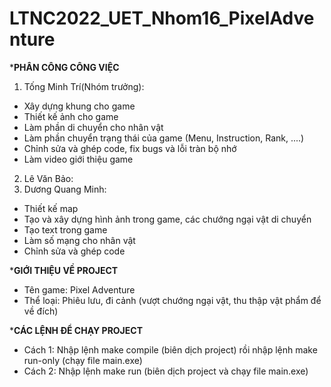 # LTNC2022_UET_Nhom16_PixelAdventure
***PHÂN CÔNG CÔNG VIỆC**
1. Tống Minh Trí(Nhóm trưởng):
* Xây dựng khung cho game
* Thiết kế ảnh cho game
* Làm phần di chuyển cho nhân vật
* Làm phần chuyển trạng thái của game (Menu, Instruction, Rank, ....)
* Chỉnh sửa và ghép code, fix bugs và lỗi tràn bộ nhớ
* Làm video giới thiệu game

2. Lê Văn Bảo:
3. Dương Quang Minh:
* Thiết kế map
* Tạo và xây dựng hình ảnh trong game, các chướng ngại vật di chuyển
* Tạo text trong game
* Làm số mạng cho nhân vật
* Chỉnh sửa và ghép code

***GIỚI THIỆU VỀ PROJECT**
* Tên game: Pixel Adventure
* Thể loại: Phiêu lưu, đi cảnh (vượt chướng ngại vật, thu thập vật phẩm để về đích)

***CÁC LỆNH ĐỂ CHẠY PROJECT**
* Cách 1: Nhập lệnh make compile (biên dịch project) rồi nhập lệnh make run-only (chạy file main.exe)
* Cách 2: Nhập lệnh make run (biên dịch project và chạy file main.exe)
